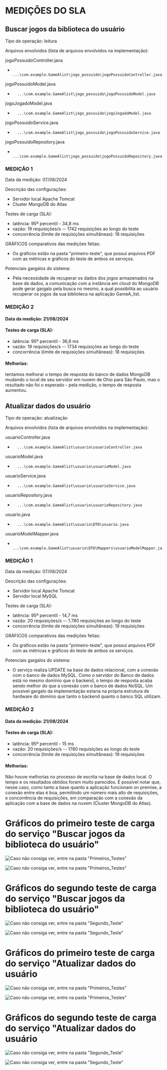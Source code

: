 # MEDIÇÕES DO SLA



## Buscar jogos da biblioteca do usuário
Tipo de operação: leitura

Arquivos envolvidos (lista de arquivos envolvidos na implementação):

jogoPossuidoController.java 
-       ...\com.example.GameAlist\jogo_possuido\jogoPossuidoController.java

jogoPossuidoModel.java 
-       ...\com.example.GameAlist\jogo_possuido\jogoPossuidoModel.java
jogoJogadoModel.java 
-       ...\com.example.GameAlist\jogo_possuido\jogoJogadoModel.java

jogoPossuidoService.java 
-       ...\com.example.GameAlist\jogo_possuido\jogoPossuidoService.java

jogoPossuidoRepository.java 
-       ...\com.example.GameAlist\jogo_possuido\jogoPossuidoRepository.java

### MEDIÇÃO 1

Data da medição: 07/08/2024

Descrição das configurações: 
- Servidor local Apache Tomcat
- Cluster MongoDB do Atlas

Testes de carga (SLA):
- latência: 95º percentil - 34,8 ms
- vazão: 19 requisições/s -- 1742 requisições ao longo do teste
- concorrência (limite de requisições simultâneas): 18 requisições


GRÁFICOS comparativos das medições feitas:
- Os gráficos estão na pasta "primeiro-teste", que possui arquivos PDF com as métricas e gráficos do teste de ambos os serviços.
    
Potenciais gargalos do sistema:
- Pela necessidade de recuperar os dados dos jogos armazenados na base de dados, a comunicação com a instância em cloud do MongoDB pode gerar gargalo pela busca no mesmo, a qual possibilita ao usuário recuperar os jogos da sua biblioteca na aplicação GameA_list.

### MEDIÇÃO 2

#### Data da medição: 21/08/2024

#### Testes de carga (SLA):
- latência: 95º percentil - 36,6 ms
- vazão: 19 requisições/s -- 1734 requisições ao longo do teste
- concorrência (limite de requisições simultâneas): 18 requisições

#### Melhorias: 
tentamos melhorar o tempo de resposta do banco de dados MongoDB mudando o local de seu servidor em nuvem de Ohio para São Paulo, mas o resultado não foi o esperado - pela medição, o tempo de resposta aumentou.


## Atualizar dados do usuário
Tipo de operação: atualização

Arquivos envolvidos (lista de arquivos envolvidos na implementação):

usuarioController.java 
-       ...\com.example.GameAlist\usuario\usuarioController.java

usuarioModel.java 
-       ...\com.example.GameAlist\usuario\usuarioModel.java

usuarioService.java 
-       ...\com.example.GameAlist\usuario\usuarioService.java

usuarioRepository.java 
-       ...\com.example.GameAlist\usuario\usuarioRepository.java

usuario.java 
-       ...\com.example.GameAlist\usuario\DTO\usuario.java
usuarioModelMapper.java 
-       ...\com.example.GameAlist\usuario\DTO\Mappers\usuarioModelMapper.java

### MEDIÇÃO 1

Data da medição: 07/08/2024

Descrição das configurações:
 - Servidor local Apache Tomcat
 - Servidor local MySQL

Testes de carga (SLA):
- latência: 95º percentil - 14,7 ms
- vazão: 20 requisições/s -- 1.780 requisições ao longo do teste
- concorrência (limite de requisições simultâneas): 19 requisições


GRÁFICOS comparativos das medições feitas:
- Os gráficos estão na pasta "primeiro-teste", que possui arquivos PDF com as métricas e gráficos do teste de ambos os serviços.


Potenciais gargalos do sistema:
- O serviço realiza UPDATE na base de dados relacional, com a conexão com o banco de dados MySQL. Como o servidor do Banco de dados está no mesmo domínio que o backend, o tempo de resposta acaba sendo melhor do que a conexão com o banco de dados NoSQL. Um possível gargalo da implementação estaria na própria estrutura de hardware do domínio que tanto o backend quanto o banco SQL utilizam.

### MEDIÇÃO 2

#### Data da medição: 21/08/2024

#### Testes de carga (SLA):
- latência: 95º percentil - 15 ms
- vazão: 20 requisições/s -- 1780 requisições ao longo do teste
- concorrência (limite de requisições simultâneas): 19 requisições

#### Melhorias:
Não houve melhorias no processo de escrita na base de dados local. O tempo e os resultados obtidos foram muito parecidos. É possível notar que, nesse caso, como tanto a base quanto a aplicação funcionam on premise, a conexão entre elas é boa, permitindo um número mais alto de requisições, e concorrência de requisições, em comparação com a conexão da aplicação com a base de dados na nuvem (Cluster MongoDB do Atlas).

# Gráficos do primeiro teste de carga do serviço "Buscar jogos da biblioteca do usuário"

![Caso não consiga ver, entre na pasta "Primeiros_Testes"](https://github.com/Iustu/Game_A_List/blob/main/SLA/Primeiros_Testes/BuscarJogosDaBiblioteca_Teste11.png)

![Caso não consiga ver, entre na pasta "Primeiros_Testes"](https://github.com/Iustu/Game_A_List/blob/main/SLA/Primeiros_Testes/BuscarJogosDaBiblioteca_Teste12.png)

# Gráficos do segundo teste de carga do serviço "Buscar jogos da biblioteca do usuário"

![Caso não consiga ver, entre na pasta "Segundo_Teste"](https://github.com/Iustu/Game_A_List/blob/main/SLA/Segundo_Teste/BuscarJogosDaBiblioteca_Teste21.png)

![Caso não consiga ver, entre na pasta "Segundo_Teste"](https://github.com/Iustu/Game_A_List/blob/main/SLA/Segundo_Teste/BuscarJogosDaBiblioteca_Teste22.png)

# Gráficos do primeiro teste de carga do serviço "Atualizar dados do usuário

![Caso não consiga ver, entre na pasta "Primeiros_Testes"](https://github.com/Iustu/Game_A_List/blob/main/SLA/Primeiros_Testes/AtualizarDadosDoUsuario_Teste11.png)

![Caso não consiga ver, entre na pasta "Primeiros_Testes"](https://github.com/Iustu/Game_A_List/blob/main/SLA/Primeiros_Testes/AtualizarDadosDoUsuario_Teste12.png)

# Gráficos do segundo teste de carga do serviço "Atualizar dados do usuário

![Caso não consiga ver, entre na pasta "Segundo_Teste"](https://github.com/Iustu/Game_A_List/blob/main/SLA/Segundo_Teste/AtualizarDadosDoUsuario_Teste21.png)

![Caso não consiga ver, entre na pasta "Segundo_Teste"](https://github.com/Iustu/Game_A_List/blob/main/SLA/Segundo_Teste/AtualizarDadosDoUsuario_Teste22.png)

